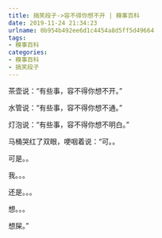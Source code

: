 ```yaml
---
title: 搞笑段子->容不得你想不开 | 糗事百科
date: 2019-11-24 21:34:23
urlname: 0b954b492ee6d1c4454a8d5ff5d49664
tags: 
- 糗事百科
categories:
- 糗事百科
- 搞笑段子
---
```

茶壶说：“有些事，容不得你想不开。”

水管说：“有些事，容不得你想不通。”

灯泡说：“有些事，容不得你想不明白。”

马桶哭红了双眼，哽咽着说：“可。。

可是。。

我。。。

还是。。。

想。。。

想屎。”


